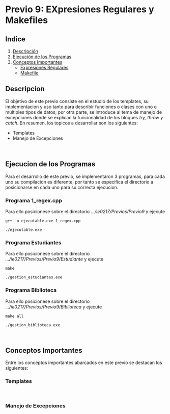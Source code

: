 # Previo 9: EXpresiones Regulares y Makefiles

## Indice
1. [Descripción](#descripcion)
2. [Ejecución de los Programas](#ejecucion-de-los-programas)
3. [Conceptos Importantes](#conceptos-importantes)
   - [Expresiones Regulares](#expresiones-regulares)
   - [Makefile](#makefile)


## Descripcion
El objetivo de este previo consiste en el estudio de los templates, su implementacion y uso tanto para describir funciones o clases con uno o multiples tipos de datos; por otra parte, se introduce al tema de manejo de excepciones donde se explican la funcionalidad de los bloques _try, throw y catch_.  En resumen, los topicos a desarrollar son los siguientes:
- Templates
- Manejo de Excepciones

<br>

## Ejecucion de los Programas
Para el desarrollo de este previo, se implementaron 3 programas, para cada uno su compilacion es diferente, por tanto se especifica el directorio a posicionarse en cada uno para su correcta ejecucion.

### Programa 1_regex.cpp
Para ello posicionese sobre el directorio _.../ie0217/Previos/Previo9_ y ejecute
```
g++ -o ejecutable.exe 1_regex.cpp
```
```
./ejecutable.exe
```

### Programa Estudiantes
Para ello posicionese sobre el directorio _.../ie0217/Previos/Previo9/Estudiante_ y ejecute
```
make
```
```
./gestion_estudiantes.exe
```

### Programa Biblioteca
Para ello posicionese sobre el directorio _.../ie0217/Previos/Previo9/Biblioteca_ y ejecute
```
make all
```
```
./gestion_biblioteca.exe
```
<br>


## Conceptos Importantes
Entre los conceptos importantes abarcados en este previo se destacan los siguientes:

### Templates


<br>

### Manejo de Excepciones
